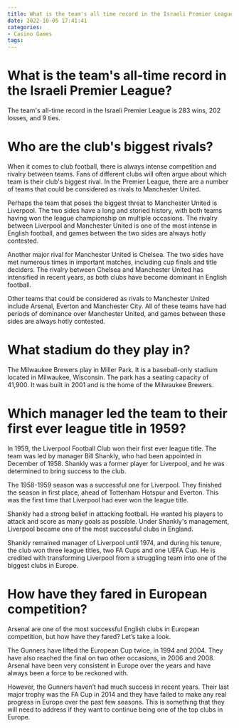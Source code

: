 ```yaml
---
title: What is the team's all time record in the Israeli Premier League
date: 2022-10-05 17:41:41
categories:
- Casino Games
tags:
---
```



#  What is the team's all-time record in the Israeli Premier League?

The team's all-time record in the Israeli Premier League is 283 wins, 202 losses, and 9 ties.

#  Who are the club's biggest rivals?

When it comes to club football, there is always intense competition and rivalry between teams. Fans of different clubs will often argue about which team is their club's biggest rival. In the Premier League, there are a number of teams that could be considered as rivals to Manchester United.

Perhaps the team that poses the biggest threat to Manchester United is Liverpool. The two sides have a long and storied history, with both teams having won the league championship on multiple occasions. The rivalry between Liverpool and Manchester United is one of the most intense in English football, and games between the two sides are always hotly contested.

Another major rival for Manchester United is Chelsea. The two sides have met numerous times in important matches, including cup finals and title deciders. The rivalry between Chelsea and Manchester United has intensified in recent years, as both clubs have become dominant in English football.

Other teams that could be considered as rivals to Manchester United include Arsenal, Everton and Manchester City. All of these teams have had periods of dominance over Manchester United, and games between these sides are always hotly contested.

#  What stadium do they play in?

The Milwaukee Brewers play in Miller Park. It is a baseball-only stadium located in Milwaukee, Wisconsin. The park has a seating capacity of 41,900. It was built in 2001 and is the home of the Milwaukee Brewers.

#  Which manager led the team to their first ever league title in 1959?

In 1959, the Liverpool Football Club won their first ever league title. The team was led by manager Bill Shankly, who had been appointed in December of 1958. Shankly was a former player for Liverpool, and he was determined to bring success to the club.

The 1958-1959 season was a successful one for Liverpool. They finished the season in first place, ahead of Tottenham Hotspur and Everton. This was the first time that Liverpool had ever won the league title.

Shankly had a strong belief in attacking football. He wanted his players to attack and score as many goals as possible. Under Shankly's management, Liverpool became one of the most successful clubs in England.

Shankly remained manager of Liverpool until 1974, and during his tenure, the club won three league titles, two FA Cups and one UEFA Cup. He is credited with transforming Liverpool from a struggling team into one of the biggest clubs in Europe.

#  How have they fared in European competition?

Arsenal are one of the most successful English clubs in European competition, but how have they fared? Let’s take a look.

The Gunners have lifted the European Cup twice, in 1994 and 2004. They have also reached the final on two other occasions, in 2006 and 2008. Arsenal have been very consistent in Europe over the years and have always been a force to be reckoned with.

However, the Gunners haven’t had much success in recent years. Their last major trophy was the FA Cup in 2014 and they have failed to make any real progress in Europe over the past few seasons. This is something that they will need to address if they want to continue being one of the top clubs in Europe.